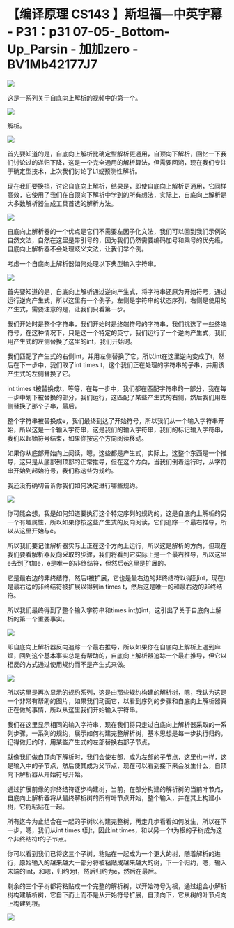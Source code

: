 # 【编译原理 CS143 】斯坦福—中英字幕 - P31：p31 07-05-_Bottom-Up_Parsin - 加加zero - BV1Mb42177J7

![](img/935f7e2c73a59da343041455958c633a_0.png)

这是一系列关于自底向上解析的视频中的第一个。

![](img/935f7e2c73a59da343041455958c633a_2.png)

解析。

![](img/935f7e2c73a59da343041455958c633a_4.png)

首先要知道的是，自底向上解析比确定型解析更通用，自顶向下解析，回忆一下我们讨论过的递归下降，这是一个完全通用的解析算法，但需要回溯，现在我们专注于确定型技术，上次我们讨论了L1或预测性解析。

现在我们要换挡，讨论自底向上解析，结果是，即使自底向上解析更通用，它同样高效，它使用了我们在自顶向下解析中学到的所有想法，实际上，自底向上解析是大多数解析器生成工具首选的解析方法。



![](img/935f7e2c73a59da343041455958c633a_6.png)

自底向上解析器的一个优点是它们不需要左因子化文法，我们可以回到我们示例的自然文法，自然在这里是带引号的，因为我们仍然需要编码加号和乘号的优先级，自底向上解析器不会处理歧义文法，让我们举个例。

考虑一个自底向上解析器如何处理以下典型输入字符串。

![](img/935f7e2c73a59da343041455958c633a_8.png)

首先要知道的是，自底向上解析通过逆向产生式，将字符串还原为开始符号，通过运行逆向产生式，所以这里有一个例子，左侧是字符串的状态序列，右侧是使用的产生式，需要注意的是，让我们只看第一步。

我们开始时是整个字符串，我们开始时是终端符号的字符串，我们挑选了一些终端符号，在这种情况下，只是这一个特定的英寸，我们运行了一个逆向产生式，我们用产生式的左侧替换了这里的int，我们开始时。

我们匹配了产生式的右侧int，并用左侧替换了它，所以int在这里逆向变成了t，然后在下一步中，我们取了int times t，这个我们正在处理的字符串的子串，并用该产生式的左侧替换了它。

int times t被替换成t，等等，在每一步中，我们都在匹配字符串的一部分，我在每一步中划下被替换的部分，我们运行，这匹配了某些产生式的右侧，然后我们用左侧替换了那个子串，最后。

整个字符串被替换成e，我们最终到达了开始符号，所以我们从一个输入字符串开始，所以这是一个输入字符串，这是我们的输入字符串，我们的标记输入字符串，我们以起始符号结束，如果你按这个方向阅读移动。

如果你从底部开始向上阅读，嗯，这些都是产生式，实际上，这整个东西是一个推导，这只是从底部到顶部的正常推导，但在这个方向，当我们倒着运行时，从字符串开始到起始符号，我们称这些为规约。

我还没有确切告诉你我们如何决定进行哪些规约。

![](img/935f7e2c73a59da343041455958c633a_10.png)

你可能会想，我是如何知道要执行这个特定序列的规约的，这是自底向上解析的另一个有趣属性，所以如果你按这些产生式的反向阅读，它们追踪一个最右推导，所以从这里开始与e。

所以我们要记住解析器实际上正在这个方向上运行，所以这是解析的方向，但现在我们要看解析器反向采取的步骤，我们将看到它实际上是一个最右推导，所以这里e去到了t加e，e是唯一的非终结符，但然后e这里是扩展的。

它是最右边的非终结符，然后t被扩展，它也是最右边的非终结符以得到int，现在t是最右边的非终结符被扩展以得到in times t，然后这是唯一的和最右边的非终结符。

所以我们最终得到了整个输入字符串和times int加int，这引出了关于自底向上解析的第一个重要事实。



![](img/935f7e2c73a59da343041455958c633a_12.png)

即自底向上解析器反向追踪一个最右推导，所以如果你在自底向上解析上遇到麻烦，回到这个基本事实总是有帮助的，自底向上解析器追踪一个最右推导，但它以相反的方式通过使用规约而不是产生式来做。



![](img/935f7e2c73a59da343041455958c633a_14.png)

所以这里是再次显示的规约系列，这是由那些规约构建的解析树，嗯，我认为这是一个非常有帮助的图片，如果我们动画它，以看到序列的步骤和自底向上解析器真正在做的事情，所以从这里我们开始输入字符串。

我们在这里显示相同的输入字符串，现在我们将只走过自底向上解析器采取的一系列步骤，一系列的规约，展示如何构建完整解析树，基本思想是每一步执行归约，记得做归约时，用某些产生式的左部替换右部子节点。

就像我们做自顶向下解析时，我们会使右部，成为左部的子节点，这里也一样，这是输入中的子节点，然后使其成为父节点，现在可以看到接下来会发生什么，自顶向下解析器从开始符号开始。

通过扩展前缘的非终结符逐步构建树，当前，在部分构建的解析树的当前叶节点，自底向上解析器将从最终解析树的所有叶节点开始，整个输入，并在其上构建小树，它将粘贴在一起。

所有迄今为止组合在一起的子树以构建完整树，再走几步看看如何发生，所以在下一步，嗯，我们从int times t到t，因此int times，和以另一个t为根的子树成为这个非终结符t的子节点。

你可以看到我们已将这三个子树，粘贴在一起成为一个更大的树，随着解析的进行，原始输入的越来越大一部分将被粘贴成越来越大的树，下一个归约，嗯，输入末端的int，和嗯，归约为t，然后归约为e，然后在最后。

剩余的三个子树都将粘贴成一个完整的解析树，以开始符号为根，通过组合小解析树构建解析树，它自下而上而不是从开始符号扩展，自顶向下，它从树的叶节点向上构建到根。



![](img/935f7e2c73a59da343041455958c633a_16.png)